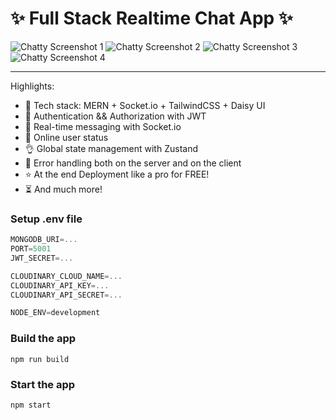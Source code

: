 # ✨ Full Stack Realtime Chat App ✨

![Chatty Screenshot 1](https://res.cloudinary.com/danlxus36/image/upload/v1744071823/chatty5_zphy48.png)
![Chatty Screenshot 2](https://res.cloudinary.com/danlxus36/image/upload/v1744071823/chatty1_pgoytq.png)
![Chatty Screenshot 3](https://res.cloudinary.com/danlxus36/image/upload/v1744071823/chatty3_qrdvxy.png)
![Chatty Screenshot 4](https://res.cloudinary.com/danlxus36/image/upload/v1744071823/chatty4_d4jiqa.png)

---
Highlights:

- 🌟 Tech stack: MERN + Socket.io + TailwindCSS + Daisy UI
- 🎃 Authentication && Authorization with JWT
- 👾 Real-time messaging with Socket.io
- 🚀 Online user status
- 👌 Global state management with Zustand
- 🐞 Error handling both on the server and on the client
- ⭐ At the end Deployment like a pro for FREE!
- ⏳ And much more!

### Setup .env file

```js
MONGODB_URI=...
PORT=5001
JWT_SECRET=...

CLOUDINARY_CLOUD_NAME=...
CLOUDINARY_API_KEY=...
CLOUDINARY_API_SECRET=...

NODE_ENV=development
```

### Build the app

```shell
npm run build
```

### Start the app

```shell
npm start
```
